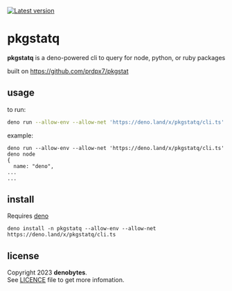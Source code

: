 
[![Latest version](https://deno.land/badge/pkgstatq/version)](https://deno.land/x/pkgstatq)

# pkgstatq

**pkgstatq** is a deno-powered cli to query for node, python, or ruby packages

built on https://github.com/prdpx7/pkgstat

## usage

to run:

```sh
deno run --allow-env --allow-net 'https://deno.land/x/pkgstatq/cli.ts' <package> <nonode|python|ruby>
```

example:

```
deno run --allow-env --allow-net 'https://deno.land/x/pkgstatq/cli.ts' deno node
{
  name: "deno",
...
...
```

## install

Requires [deno](https://deno.land/manual@v1.33.2/getting_started/installation)

```
deno install -n pkgstatq --allow-env --allow-net https://deno.land/x/pkgstatq/cli.ts
```

## license

Copyright 2023 **denobytes**.\
See [LICENCE](LICENSE) file to get more infomation.

